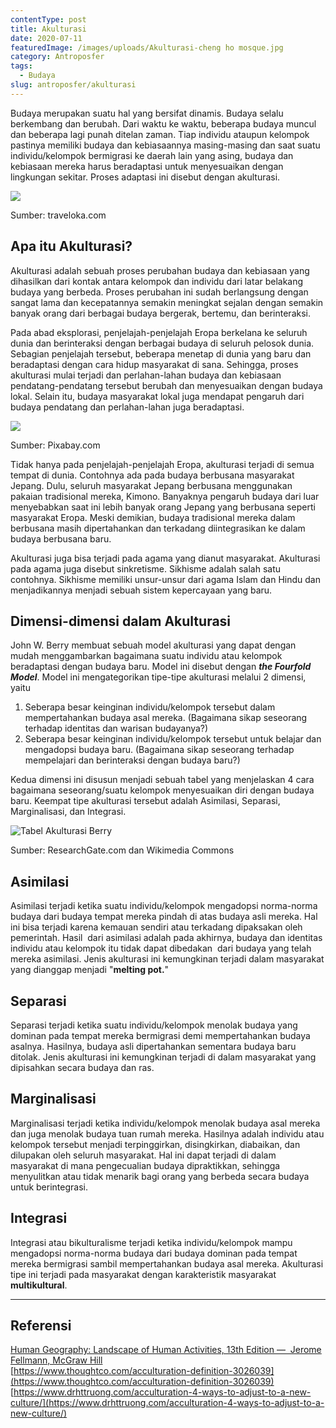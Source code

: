 ```yaml
---
contentType: post
title: Akulturasi
date: 2020-07-11
featuredImage: /images/uploads/Akulturasi-cheng ho mosque.jpg
category: Antroposfer
tags:
  - Budaya
slug: antroposfer/akulturasi
---
```


Budaya merupakan suatu hal yang bersifat dinamis. Budaya selalu berkembang dan berubah. Dari waktu ke waktu, beberapa budaya muncul dan beberapa lagi punah ditelan zaman. Tiap individu ataupun kelompok pastinya memiliki budaya dan kebiasaannya masing-masing dan saat suatu individu/kelompok bermigrasi ke daerah lain yang asing, budaya dan kebiasaan mereka harus beradaptasi untuk menyesuaikan dengan lingkungan sekitar. Proses adaptasi ini disebut dengan akulturasi.

![](images/image-17.jpeg)

Sumber: traveloka.com

## Apa itu Akulturasi?

Akulturasi adalah sebuah proses perubahan budaya dan kebiasaan yang dihasilkan dari kontak antara kelompok dan individu dari latar belakang budaya yang berbeda. Proses perubahan ini sudah berlangsung dengan sangat lama dan kecepatannya semakin meningkat sejalan dengan semakin banyak orang dari berbagai budaya bergerak, bertemu, dan berinteraksi.

Pada abad eksplorasi, penjelajah-penjelajah Eropa berkelana ke seluruh dunia dan berinteraksi dengan berbagai budaya di seluruh pelosok dunia. Sebagian penjelajah tersebut, beberapa menetap di dunia yang baru dan beradaptasi dengan cara hidup masyarakat di sana. Sehingga, proses akulturasi mulai terjadi dan perlahan-lahan budaya dan kebiasaan pendatang-pendatang tersebut berubah dan menyesuaikan dengan budaya lokal. Selain itu, budaya masyarakat lokal juga mendapat pengaruh dari budaya pendatang dan perlahan-lahan juga beradaptasi.

![](images/image-19-1024x682.jpeg)

Sumber: Pixabay.com

Tidak hanya pada penjelajah-penjelajah Eropa, akulturasi terjadi di semua tempat di dunia. Contohnya ada pada budaya berbusana masyarakat Jepang. Dulu, seluruh masyarakat Jepang berbusana menggunakan pakaian tradisional mereka, Kimono. Banyaknya pengaruh budaya dari luar menyebabkan saat ini lebih banyak orang Jepang yang berbusana seperti masyarakat Eropa. Meski demikian, budaya tradisional mereka dalam berbusana masih dipertahankan dan terkadang diintegrasikan ke dalam budaya berbusana baru.

Akulturasi juga bisa terjadi pada agama yang dianut masyarakat. Akulturasi pada agama juga disebut sinkretisme. Sikhisme adalah salah satu contohnya. Sikhisme memiliki unsur-unsur dari agama Islam dan Hindu dan menjadikannya menjadi sebuah sistem kepercayaan yang baru.

## Dimensi-dimensi dalam Akulturasi

John W. Berry membuat sebuah model akulturasi yang dapat dengan mudah menggambarkan bagaimana suatu individu atau kelompok beradaptasi dengan budaya baru. Model ini disebut dengan **_the Fourfold Model_**. Model ini mengategorikan tipe-tipe akulturasi melalui 2 dimensi, yaitu

1. Seberapa besar keinginan individu/kelompok tersebut dalam mempertahankan budaya asal mereka. (Bagaimana sikap seseorang terhadap identitas dan warisan budayanya?)
2. Seberapa besar keinginan individu/kelompok tersebut untuk belajar dan mengadopsi budaya baru. (Bagaimana sikap seseorang terhadap mempelajari dan berinteraksi dengan budaya baru?)

Kedua dimensi ini disusun menjadi sebuah tabel yang menjelaskan 4 cara bagaimana seseorang/suatu kelompok menyesuaikan diri dengan budaya baru. Keempat tipe akulturasi tersebut adalah Asimilasi, Separasi, Marginalisasi, dan Integrasi.

![Tabel Akulturasi Berry](images/x-1024x472.png)

Sumber: ResearchGate.com dan Wikimedia Commons

## Asimilasi

Asimilasi terjadi ketika suatu individu/kelompok mengadopsi norma-norma budaya dari budaya tempat mereka pindah di atas budaya asli mereka. Hal ini bisa terjadi karena kemauan sendiri atau terkadang dipaksakan oleh pemerintah. Hasil  dari asimilasi adalah pada akhirnya, budaya dan identitas individu atau kelompok itu tidak dapat dibedakan  dari budaya yang telah mereka asimilasi. Jenis akulturasi ini kemungkinan terjadi dalam masyarakat yang dianggap menjadi "**melting pot.**"

## Separasi

Separasi terjadi ketika suatu individu/kelompok menolak budaya yang dominan pada tempat mereka bermigrasi demi mempertahankan budaya asalnya. Hasilnya, budaya asli dipertahankan sementara budaya baru ditolak. Jenis akulturasi ini kemungkinan terjadi di dalam masyarakat yang dipisahkan secara budaya dan ras.

## Marginalisasi

Marginalisasi terjadi ketika individu/kelompok menolak budaya asal mereka dan juga menolak budaya tuan rumah mereka. Hasilnya adalah individu atau kelompok tersebut menjadi terpinggirkan, disingkirkan, diabaikan, dan dilupakan oleh seluruh masyarakat. Hal ini dapat terjadi di dalam masyarakat di mana pengecualian budaya dipraktikkan, sehingga menyulitkan atau tidak menarik bagi orang yang berbeda secara budaya untuk berintegrasi.

## Integrasi

Integrasi atau bikulturalisme terjadi ketika individu/kelompok mampu mengadopsi norma-norma budaya dari budaya dominan pada tempat mereka bermigrasi sambil mempertahankan budaya asal mereka. Akulturasi tipe ini terjadi pada masyarakat dengan karakteristik masyarakat **multikultural**.

* * *

## Referensi

[Human Geography: Landscape of Human Activities, 13th Edition —  Jerome Fellmann, McGraw Hill](https://amzn.to/38OQPva)  
[https://www.thoughtco.com/acculturation-definition-3026039](https://www.thoughtco.com/acculturation-definition-3026039)  
[https://www.drhttruong.com/acculturation-4-ways-to-adjust-to-a-new-culture/](https://www.drhttruong.com/acculturation-4-ways-to-adjust-to-a-new-culture/)
